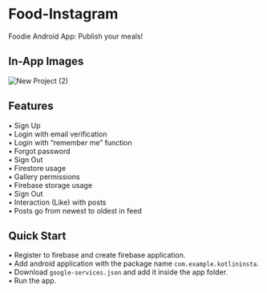 # **Food-Instagram**
Foodie Android App: Publish your meals!

## **In-App Images**
![New Project (2)](https://github.com/user-attachments/assets/25b7d1f6-c898-46f3-a005-8291b401c9b7)  

  
  
## **Features**
• Sign Up  
• Login with email verification  
• Login with “remember me” function  
• Forgot password  
• Sign Out  
• Firestore usage  
• Gallery permissions  
• Firebase storage usage  
• Sign Out  
• Interaction (Like) with posts  
• Posts go from newest to oldest in feed  

## **Quick Start**

• Register to firebase and create firebase application.  
• Add android application with the package name `com.example.kotlininsta`.  
• Download `google-services.json` and add it inside the app folder.  
• Run the app.
